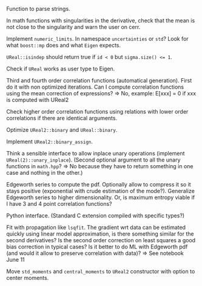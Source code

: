 Function to parse strings.

In math functions with singularities in the derivative, check that the mean is
not close to the singularity and warn the user on cerr.

Implement `numeric_limits`. In namespace `uncertainties` or `std`? Look for what
`boost::mp` does and what `Eigen` expects.

`UReal::isindep` should return true if `id < 0` but `sigma.size() <= 1`.

Check if `UReal` works as user type to Eigen.

Third and fourth order correlation functions (automatical generation). First do it with non optimized iterations. Can I compute correlation functions using the mean correction of expressions?
=> No, example: E[xxx] = 0 if xxx is computed with UReal2

Check higher order correlation functions using relations with lower order
correlations if there are identical arguments.

Optimize `UReal2::binary` and `UReal::binary`.

Implement `UReal2::binary_assign`.

Think a sensible interface to allow inplace unary operations
(implement `UReal(2)::unary_inplace`). (Second optional argument to all the
unary functions in `math.hpp`? => No because they have to return something in one case and nothing in the other.)

Edgeworth series to compute the pdf. Optionally allow to compress it so it stays
positive (exponential with crude estimation of the mode?). Generalize Edgeworth
series to higher dimensionality. Or, is maximum entropy viable if I have 3 and 4 point correlation functions?

Python interface. (Standard C extension compiled with specific types?)

Fit with propagation like `lsqfit`. The gradient wrt data can be estimated
quickly using linear model approximation, is there something similar for the
second derivatives? Is the second order correction on least squares a good
bias correction in typical cases? Is it better to do ML with Edgeworth pdf (and
would it allow to preserve correlation with data)?
=> See notebook June 11

Move `std_moments` and `central_moments` to `UReal2` constructor with option to center moments.